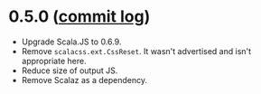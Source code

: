 # 0.5.0 ([commit log](https://github.com/japgolly/scalacss/compare/v0.4.1...v0.5.0))

* Upgrade Scala.JS to 0.6.9.
* Remove `scalacss.ext.CssReset`. It wasn't advertised and isn't appropriate here.
* Reduce size of output JS.
* Remove Scalaz as a dependency.
